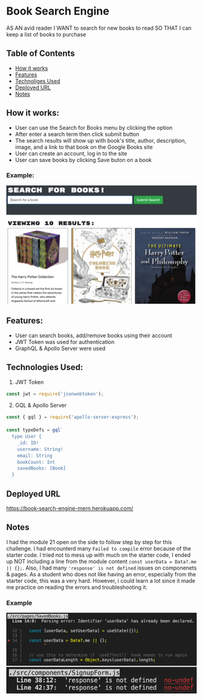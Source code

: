 # Book Search Engine
AS AN avid reader
I WANT to search for new books to read
SO THAT I can keep a list of books to purchase

## Table of Contents
* [How it works](#how-it-works)
* [Features](#features)
* [Technoliges Used](#technologies-used)
* [Deployed URL](#deployed-url)
* [Notes](#notes)

## How it works:
- User can use the Search for Books menu by clicking the option
- After enter a search term then click submit button
- The search results will show up with book's title, author, description, image, and a link to that book on the Google Books site
- User can create an account, log in to the site
- User can save books by clicking Save buton on a book

### Example:
![search-result](./assets/screenshots/search-result.png)

## Features:
- User can search books, add/remove books using their account
- JWT Token was used for authentication
- GraphQL & Apollo Server were used

## Technologies Used:
1. JWT Token
```javascript
const jwt = require('jsonwebtoken');
```

2. GQL & Apollo Server
```javascript
const { gql } = require('apollo-server-express');

const typeDefs = gql`
  type User {
    _id: ID!
    username: String!
    email: String
    bookCount: Int
    savedBooks: [Book]
  }
```

## Deployed URL
https://book-search-engine-mern.herokuapp.com/


## Notes
I had the module 21 open on the side to follow step by step for this challenge. I had encounterd many `Failed to compile` error because of the starter code. I tried not to mess up with much on the starter code, I ended up NOT including a line from the module content `const userData = Data?.me || {};`. Also, I had many `'response' is not defined` issues on componenets & pages. 
As a student who does not like having an error, especially from the starter code, this was a very hard. However, i could learn a lot since it made me practice on reading the errors and troubleshooting it.
### Example
![error-from-module](./assets/screenshots/error-from-module.png)
![error-from-starter-code](./assets/screenshots/error-from-starter-code.png)

